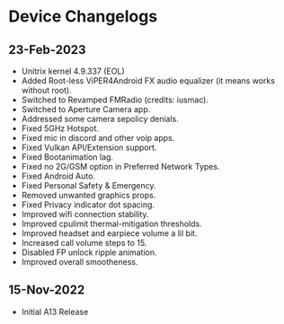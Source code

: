 # Device Changelogs

## 23-Feb-2023
- Unitrix kernel 4.9.337 (EOL)
- Added Root-less ViPER4Android FX audio equalizer (it means works without root).
- Switched to Revamped FMRadio (credits: iusmac).
- Switched to Aperture Camera app.
- Addressed some camera sepolicy denials.
- Fixed 5GHz Hotspot.
- Fixed mic in discord and other voip apps.
- Fixed Vulkan API/Extension support.
- Fixed Bootanimation lag.
- Fixed no 2G/GSM option in Preferred Network Types.
- Fixed Android Auto.
- Fixed Personal Safety & Emergency.
- Removed unwanted graphics props.
- Fixed Privacy indicator dot spacing.
- Improved wifi connection stability.
- Improved cpulimit thermal-mitigation thresholds.
- Improved headset and earpiece volume a lil bit.
- Increased call volume steps to 15.
- Disabled FP unlock ripple animation.
- Improved overall smootheness.

## 15-Nov-2022
- Initial A13 Release
